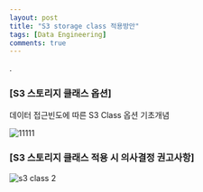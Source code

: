 ```yaml
---
layout: post
title: "S3 storage class 적용방안"
tags: [Data Engineering]
comments: true
---
```


.

### [S3 스토리지 클래스 옵션]

데이터 접근빈도에 따른 S3 Class 옵션 기초개념

![11111](https://user-images.githubusercontent.com/41605276/79067527-e8587180-7cfa-11ea-95ca-a14eda74b9ff.png)

### [S3 스토리지 클래스 적용 시 의사결정 권고사항]

![s3 class 2](https://user-images.githubusercontent.com/41605276/85220566-7c277780-b3e7-11ea-8815-14a4807b56bb.png)
